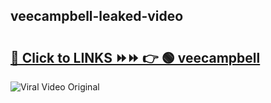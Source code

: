 
 ## veecampbell-leaked-video 

# <h2><a href="https://clipsfans.com/veecampbell&ref=git">🔗 Click to LINKS ⏩⏩ 👉 🟢 veecampbell </a></h2>

<a href="https://clipsfans.com/veecampbell&ref=git" rel="nofollow" data-target="animated-image.originalLink"><img src="https://i.ibb.co.com/xMMVF88/686577567.gif" alt="Viral Video Original" style="max-width: 100%; display: inline-block;" data-target="animated-image.originalImage"></a>
